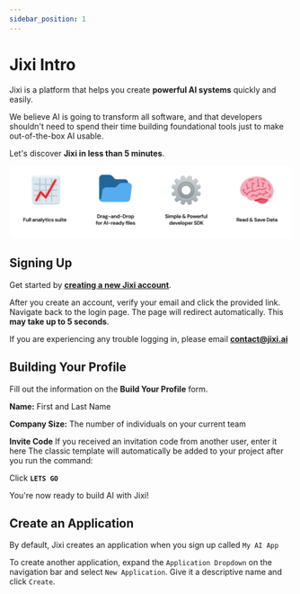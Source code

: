 ```yaml
---
sidebar_position: 1
---
```


# Jixi Intro

Jixi is a platform that helps you create **powerful AI systems** quickly and 
easily. 

We believe AI is going to transform all software, and that developers 
shouldn't need to spend their time building foundational tools just to make 
out-of-the-box AI usable.

Let's discover **Jixi in less than 5 minutes**.

![Jixi Features](..%2Fstatic%2Fimg%2Ffeatures.png)

## Signing Up

Get started by **[creating a new Jixi account](https://app.jixi.ai)**.

After you create an account, verify your email and click the provided link. Navigate back to
the login page. The page will redirect automatically. This **may take up to 5 seconds**.

If you are experiencing any trouble logging in, please email **[contact@jixi.ai](mailto:contact@jixi.ai)**

## Building Your Profile

Fill out the information on the **Build Your Profile** form. 

**Name:** First and Last Name 

**Company Size:** The number of individuals on your current team

**Invite Code** If you received an invitation code from another user, enter it here
The classic template will automatically be added to your project after you run the command:

Click **`LETS GO`**

You're now ready to build AI with Jixi!

## Create an Application

By default, Jixi creates an application when you sign up called `My AI App`

To create another application, expand the `Application Dropdown` on the navigation bar and 
select `New Application`. Give it a descriptive name and click `Create`.